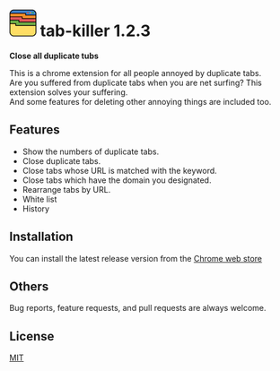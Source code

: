 # ![origin](src/images/48icon.png) tab-killer 1.2.3

**Close all duplicate tubs**

This is a chrome extension for all people annoyed by duplicate tabs.<br>
Are you suffered from duplicate tabs when you are net surfing? This extension solves your suffering.<br>
And some features for deleting other annoying things are included too.

## Features

- Show the numbers of duplicate tabs.
- Close duplicate tabs.
- Close tabs whose URL is matched with the keyword.
- Close tabs which have the domain you designated.
- Rearrange tabs by URL.
- White list
- History

## Installation

You can install the latest release version from the [Chrome web store](https://chrome.google.com/webstore/detail/tab-killer/gpmdlohnnmjfoojdcjojoimhkiifcbkl)

## Others

Bug reports, feature requests, and pull requests are always welcome.

## License

[MIT](LICENSE)
